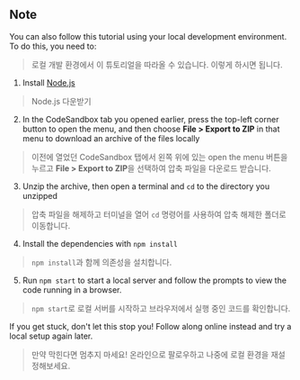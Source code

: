 ## Note

You can also follow this tutorial using your local development environment. To do this, you need to:
> 로컬 개발 환경에서 이 튜토리얼을 따라올 수 있습니다. 이렇게 하시면 됩니다.

1. Install [Node.js](https://nodejs.org/en)
> Node.js 다운받기

2. In the CodeSandbox tab you opened earlier, press the top-left corner button to open the menu, and then choose **File > Export to ZIP** in that menu to download an archive of the files locally
> 이전에 열었던 CodeSandbox 탭에서 왼쪽 위에 있는 open the menu 버튼을 누르고 **File > Export to ZIP**을 선택하여 압축 파일을 다운로드 받습니다.

3. Unzip the archive, then open a terminal and `cd` to the directory you unzipped
> 압축 파일을 해제하고 터미널을 열어 `cd` 명령어를 사용하여 압축 해제한 폴더로 이동합니다.

4. Install the dependencies with `npm install`
> `npm install`과 함께 의존성을 설치합니다.

5. Run `npm start` to start a local server and follow the prompts to view the code running in a browser.
> `npm start`로 로컬 서버를 시작하고 브라우저에서 실행 중인 코드를 확인합니다.

If you get stuck, don't let this stop you! Follow along online instead and try a local setup again later.
> 만약 막힌다면 멈추지 마세요! 온라인으로 팔로우하고 나중에 로컬 환경을 재설정해보세요.
